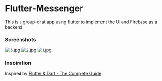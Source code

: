 # Flutter-Messenger
This is a group-chat app using flutter to implement the UI and Firebase as a backend.

### Screenshots

[![3.jpg](https://i.postimg.cc/TYwsvgM2/3.jpg)](https://postimg.cc/mhvjQcgK)
[![2.jpg](https://i.postimg.cc/6px12S4q/2.jpg)](https://postimg.cc/tYDz8B5G)
[![1.jpg](https://i.postimg.cc/XNGb9Rqk/1.jpg)](https://postimg.cc/4ngqgFzY)


### Inspiration
Inspired by [Flutter & Dart - The Complete Guide](https://www.udemy.com/course/learn-flutter-dart-to-build-ios-android-apps/)
